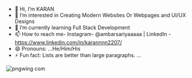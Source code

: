 
- 👋 Hi, I’m KARAN
- 👀 I’m interested in Creating Modern Websites Or Webpages and UI/UX Designs 
- 🌱 I’m currently learning Full Stack Development
- 📫 How to reach me-  Instagram- @ambarsariyaaaaa | LinkedIn - https://www.linkedin.com/in/karannnn2207/
- 😄 Pronouns: ...He/Him/His
- ⚡ Fun fact: Lists are better than large paragraphs. ...

<!---
karannnn2207/karannnn2207 is a ✨ special ✨ repository because its `README.md` (this file) appears on your GitHub profile.
You can click the Preview link to take a look at your changes.
--->
![pngwing com](https://github.com/karannnn2207/karannnn2207/assets/153845527/e01ecaec-65a5-4d66-b7f2-ea3e572ebbee)
